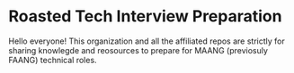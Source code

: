 # Roasted Tech Interview Preparation

Hello everyone!
This organization and all the affiliated repos are strictly for sharing knowlegde and reosources
to prepare for MAANG (previosuly FAANG) technical roles.
